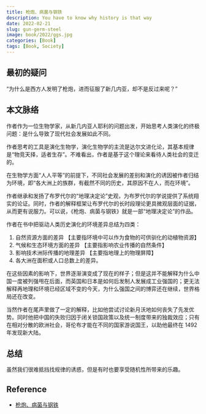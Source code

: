 ```yaml
---
title: 枪炮、病菌与钢铁
description: You have to know why history is that way
date: 2022-02-21
slug: gun-germ-steel
image: book/2022/ggs.jpg
categories: [Book]
tags: [Book, Society]
---
```


## 最初的疑问

“为什么是西方人发明了枪炮，进而征服了新几内亚，却不是反过来呢？”

## 本文脉络

作者作为一位生物学家，从新几内亚人耶利的问题出发，开始思考人类演化的终极问题：是什么导致了现代社会发展如此不同。

作者思考的工具是演化生物学，演化生物学的主流是达尔文进化论，其基本规律是“物竞天择，适者生存”。不难看出，作者是基于这个理论来看待人类社会的变迁的。

在生物学方面“人人平等”的前提下，不同社会发展的差别和演化的诱因被作者归结为环境，即“各大洲上的族群，有截然不同的历史，其原因不在人，而在环境”。

作者继承和发扬了布罗代尔的“地理决定论”史观，为布罗代尔的学说提供了系统翔实的论证。同时，作者的解释框架让布罗代尔的长时段理论更具微观层面的证据，从而更有说服力。可以说，《枪炮、病菌与钢铁》就是一部“地理决定论”的作品。

作者在书中把驱动人类历史演化的环境差异总结为四类：

1. 自然资源方面的差异 【主要指环境中可以作为食物的可供驯化的动植物资源】
2. 气候和生态环境方面的差异 【主要指影响农业传播的自然条件】
3. 影响技术洲际传播的地理差异 【主要指地理上的物理屏障】
4. 各大洲在面积或人口总数上的差异。

在这些因素的影响下，世界逐渐演变成了现在的样子；但是这并不能解释为什么中国一度被列强甩在后面，而英国和日本是如何后发制人发展成工业强国的；更无法解释再地理和环境已经区域不变的今天，为什么强国之间的博弈还在继续，世界格局还在改变。

当然作者在尾声里做了一定的解释，比如他尝试讨论新月沃地如何丧失了先发优势。同时他把中国的失败归因于闭关锁国政策以及统一制度带来的独裁效应；只有在相对分散的欧洲社会，哥伦布才能在不同的国家游说国王，以助他最终在 1492 年发现新大陆。

## 总结

虽然我们很难抵挡找规律的诱惑，但是有时也要享受随机性所带来的乐趣。

## Reference

- [枪炮、病菌与钢铁](https://weread.qq.com/web/reader/843329f0728c8ee08434fb1kc81322c012c81e728d9d180)
